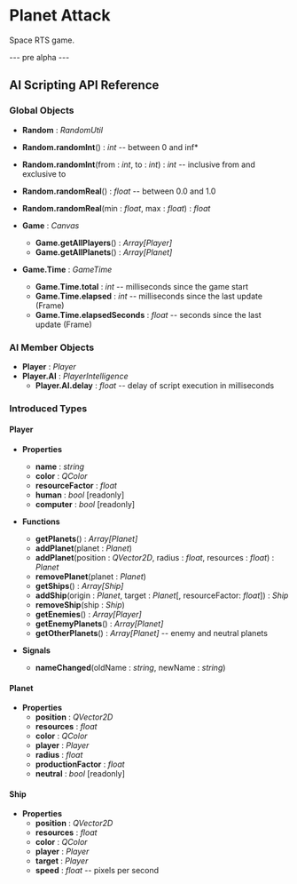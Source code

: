 # Planet Attack

Space RTS game.

--- pre alpha ---


## AI Scripting API Reference

### Global Objects

- **Random** : *RandomUtil*
 - **Random.randomInt**() : *int*  -- between 0 and inf*
 - **Random.randomInt**(from : *int*, to : *int*) : *int*  -- inclusive from and exclusive to
 - **Random.randomReal**() : *float*  -- between 0.0 and 1.0
 - **Random.randomReal**(min : *float*, max : *float*) : *float*

- **Game** : *Canvas*
  - **Game.getAllPlayers**() : *Array[Player]*
  - **Game.getAllPlanets**() : *Array[Planet]*

- **Game.Time** : *GameTime*
  - **Game.Time.total** : *int*  -- milliseconds since the game start
  - **Game.Time.elapsed** : *int*  -- milliseconds since the last update (Frame)
  - **Game.Time.elapsedSeconds** : *float*  -- seconds since the last update (Frame)

### AI Member Objects

- **Player** : *Player*
- **Player.AI** : *PlayerIntelligence*
  - **Player.AI.delay** : *float*  -- delay of script execution in milliseconds

### Introduced Types

#### Player

- **Properties**
  - **name** : *string*
  - **color** : *QColor*
  - **resourceFactor** : *float*
  - **human** : *bool* [readonly]
  - **computer** : *bool* [readonly]

- **Functions**
  - **getPlanets**() : *Array[Planet]*
  - **addPlanet**(planet : *Planet*)
  - **addPlanet**(position : *QVector2D*, radius : *float*, resources : *float*) : *Planet*
  - **removePlanet**(planet : *Planet*)
  - **getShips**() : *Array[Ship]*
  - **addShip**(origin : *Planet*, target : *Planet*[, resourceFactor: *float*]) : *Ship*
  - **removeShip**(ship : *Ship*)
  - **getEnemies**() : *Array[Player]*
  - **getEnemyPlanets**() : *Array[Planet]*
  - **getOtherPlanets**() : *Array[Planet]*  -- enemy and neutral planets

- **Signals**
  - **nameChanged**(oldName : *string*, newName : *string*)

#### Planet

- **Properties**
  - **position** : *QVector2D*
  - **resources** : *float*
  - **color** : *QColor*
  - **player** : *Player*
  - **radius** : *float*
  - **productionFactor** : *float*
  - **neutral** : *bool* [readonly]

#### Ship

- **Properties**
  - **position** : *QVector2D*
  - **resources** : *float*
  - **color** : *QColor*
  - **player** : *Player*
  - **target** : *Player*
  - **speed** : *float*  -- pixels per second

